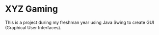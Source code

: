 # XYZ Gaming
This is a project during my freshman year using Java Swing to create GUI (Graphical User Interfaces).
